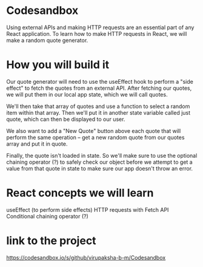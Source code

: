# Codesandbox

Using external APIs and making HTTP requests are an essential part of any React application. To learn how to make HTTP requests in React, we will make a random quote generator.


# How you will build it
Our quote generator will need to use the useEffect hook to perform a "side effect" to fetch the quotes from an external API. After fetching our quotes, we will put them in our local app state, which we will call quotes.

We'll then take that array of quotes and use a function to select a random item within that array. Then we'll put it in another state variable called just quote, which can then be displayed to our user.

We also want to add a "New Quote" button above each quote that will perform the same operation – get a new random quote from our quotes array and put it in quote.

Finally, the quote isn't loaded in state. So we'll make sure to use the optional chaining operator (?) to safely check our object before we attempt to get a value from that quote in state to make sure our app doesn't throw an error.

# React concepts we will learn
useEffect (to perform side effects)
HTTP requests with Fetch API
Conditional chaining operator (?)


# link to the project
https://codesandbox.io/s/github/virupaksha-b-m/Codesandbox
